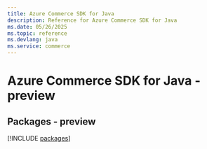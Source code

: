 ```yaml
---
title: Azure Commerce SDK for Java
description: Reference for Azure Commerce SDK for Java
ms.date: 05/26/2025
ms.topic: reference
ms.devlang: java
ms.service: commerce
---
```

# Azure Commerce SDK for Java - preview
## Packages - preview
[!INCLUDE [packages](commerce-index.md)]